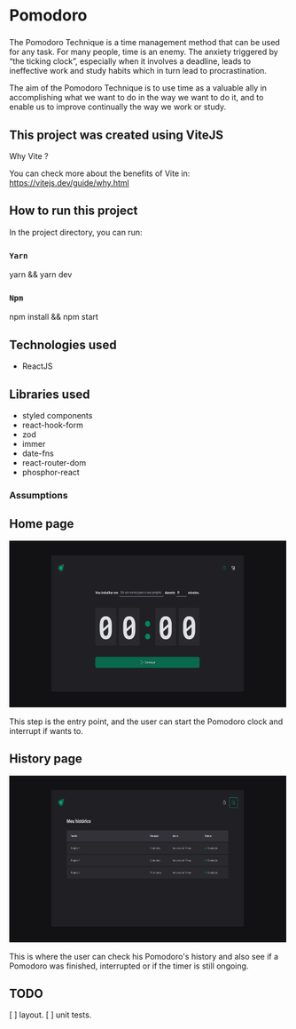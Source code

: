 # Pomodoro

###
The Pomodoro Technique is a time management method that can be used for any task. For many people, time is an enemy. 
The anxiety triggered by “the ticking clock”, especially when it involves a deadline, leads to ineffective work and 
study habits which in turn lead to procrastination.

The aim of the Pomodoro Technique is to use time as a valuable ally in accomplishing what we want to do in the way 
we want to do it, and to enable us to improve continually the way we work or study.

## This project was created using ViteJS

Why Vite ? 

You can check more about the benefits of Vite in: https://vitejs.dev/guide/why.html

## How to run this project

In the project directory, you can run:

### `Yarn`

yarn && yarn dev

### `Npm`

npm install && npm start

## Technologies used

- ReactJS

## Libraries used

- styled components
- react-hook-form
- zod
- immer
- date-fns
- react-router-dom
- phosphor-react

### Assumptions

## Home page

<img src="./docs/home-pomodoro.png" width=500 height=300 />

This step is the entry point, and the user can start the Pomodoro clock and interrupt if wants to.

## History page

<img src="./docs/history-pomodoro.png" width=500 height=300/>

This is where the user can check his Pomodoro's history and also see if a Pomodoro was finished, interrupted or if the timer is
still ongoing.

## TODO

[ ] layout.
[ ] unit tests.

